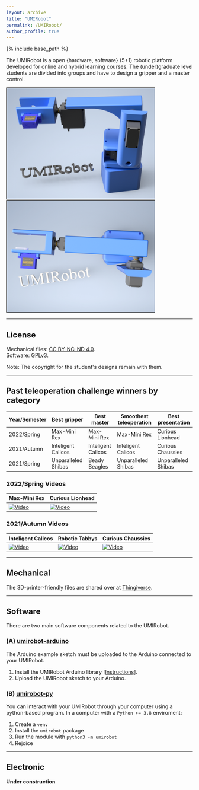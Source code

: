 ```yaml
---
layout: archive
title: "UMIRobot"
permalink: /UMIRobot/
author_profile: true
---
```


{% include base_path %}

The UMIRobot is a open {hardware, software} (5+1) robotic platform developed for online and hybrid learning courses.
The (under)graduate level students are divided into groups and have to design a gripper and a master control.

<img style='border:1px solid #000000' src="/images/umirobot_raytrace_front_withtext.png" width="400" height="300"> <img style='border:1px solid #000000' src="/images/umirobot_raytrace_up_withtext.png" width="400" height="300">
  
<hr/>

## License

Mechanical files: [CC BY-NC-ND 4.0](https://creativecommons.org/licenses/by-nc-nd/4.0/).
<br />Software: [GPLv3](https://tldrlegal.com/license/gnu-general-public-license-v3-(gpl-3)).

Note: The copyright for the student's designs remain with them. 

<hr/>

## Past teleoperation challenge winners by category

|Year/Semester|Best gripper|Best master|Smoothest teleoperation|Best presentation|
|---|---|---|---|---|
|2022/Spring|Max-Mini Rex|Max-Mini Rex|Max-Mini Rex|Curious Lionhead|
|2021/Autumn|Inteligent Calicos|Inteligent Calicos|Inteligent Calicos|Curious Chaussies|
|2021/Spring|Unparalleled Shibas|Beady Beagles|Unparalleled Shibas|Unparalleled Shibas|

### 2022/Spring Videos

|Max-Mini Rex|Curious Lionhead|
|---|---|
|[![Video](https://img.youtube.com/vi/T65DRtAJ47Y/0.jpg)](https://www.youtube.com/watch?v=T65DRtAJ47Y)|[![Video](https://img.youtube.com/vi/o1naGEtkIeQ/0.jpg)](https://www.youtube.com/watch?v=o1naGEtkIeQ)|

### 2021/Autumn Videos

|Inteligent Calicos|Robotic Tabbys|Curious Chaussies|
|---|---|---|
|[![Video](https://img.youtube.com/vi/CfaNs1w4wMY/0.jpg)](https://www.youtube.com/watch?v=CfaNs1w4wMY)|[![Video](https://img.youtube.com/vi/zix5uXahhFg/0.jpg)](https://www.youtube.com/watch?v=zix5uXahhFg)|[![Video](https://img.youtube.com/vi/dfVOAAa_DoQ/0.jpg)](https://www.youtube.com/watch?v=dfVOAAa_DoQ)|

<hr/>

## Mechanical 

The 3D-printer-friendly files are shared over at [Thingiverse](https://www.thingiverse.com/thing:4797804).

<hr/>

## Software

There are two main software components related to the UMIRobot. 

### (A) [umirobot-arduino](https://github.com/mmmarinho/umirobot-arduino)

The Arduino example sketch must be uploaded to the Arduino connected to your UMIRobot.
1. Install the UMIRobot Arduino library [[Instructions]](https://www.ardu-badge.com/UMIRobot).
2. Upload the UMIRobot sketch to your Arduino.

### (B) [umirobot-py](https://github.com/mmmarinho/umirobot-py)

You can interact with your UMIRobot through your computer using a python-based program.
In a computer with a `Python >= 3.8` enviroment:
1. Create a `venv`
2. Install the `umirobot` package
3. Run the module with `python3 -m umirobot`
4. Rejoice

<hr/>

## Electronic

**Under construction**
